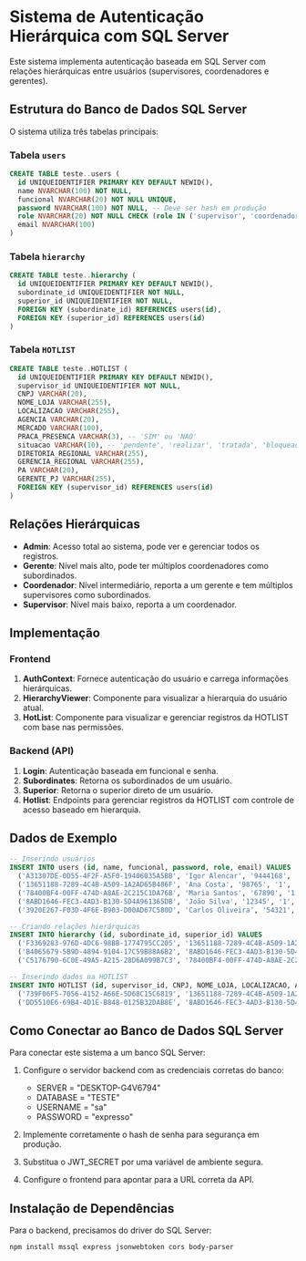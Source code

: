 # Sistema de Autenticação Hierárquica com SQL Server

Este sistema implementa autenticação baseada em SQL Server com relações hierárquicas entre usuários (supervisores, coordenadores e gerentes).

## Estrutura do Banco de Dados SQL Server

O sistema utiliza três tabelas principais:

### Tabela `users`

```sql
CREATE TABLE teste..users (
  id UNIQUEIDENTIFIER PRIMARY KEY DEFAULT NEWID(),
  name NVARCHAR(100) NOT NULL,
  funcional NVARCHAR(20) NOT NULL UNIQUE,
  password NVARCHAR(100) NOT NULL, -- Deve ser hash em produção
  role NVARCHAR(20) NOT NULL CHECK (role IN ('supervisor', 'coordenador', 'gerente', 'admin')),
  email NVARCHAR(100)
)

```

### Tabela `hierarchy`

```sql
CREATE TABLE teste..hierarchy (
  id UNIQUEIDENTIFIER PRIMARY KEY DEFAULT NEWID(),
  subordinate_id UNIQUEIDENTIFIER NOT NULL,
  superior_id UNIQUEIDENTIFIER NOT NULL,
  FOREIGN KEY (subordinate_id) REFERENCES users(id),
  FOREIGN KEY (superior_id) REFERENCES users(id)
)
```

### Tabela `HOTLIST`

```sql
CREATE TABLE teste..HOTLIST (
  id UNIQUEIDENTIFIER PRIMARY KEY DEFAULT NEWID(),
  supervisor_id UNIQUEIDENTIFIER NOT NULL,
  CNPJ VARCHAR(20),
  NOME_LOJA VARCHAR(255),
  LOCALIZACAO VARCHAR(255),
  AGENCIA VARCHAR(20),
  MERCADO VARCHAR(100),
  PRACA_PRESENCA VARCHAR(3), -- 'SIM' ou 'NAO'
  situacao VARCHAR(10), -- 'pendente', 'realizar', 'tratada', 'bloqueada'
  DIRETORIA_REGIONAL VARCHAR(255),
  GERENCIA_REGIONAL VARCHAR(255),
  PA VARCHAR(20),
  GERENTE_PJ VARCHAR(255),
  FOREIGN KEY (supervisor_id) REFERENCES users(id)
)
```

## Relações Hierárquicas

- **Admin**: Acesso total ao sistema, pode ver e gerenciar todos os registros.
- **Gerente**: Nível mais alto, pode ter múltiplos coordenadores como subordinados.
- **Coordenador**: Nível intermediário, reporta a um gerente e tem múltiplos supervisores como subordinados.
- **Supervisor**: Nível mais baixo, reporta a um coordenador.

## Implementação

### Frontend

1. **AuthContext**: Fornece autenticação do usuário e carrega informações hierárquicas.
2. **HierarchyViewer**: Componente para visualizar a hierarquia do usuário atual.
3. **HotList**: Componente para visualizar e gerenciar registros da HOTLIST com base nas permissões.

### Backend (API)

1. **Login**: Autenticação baseada em funcional e senha.
2. **Subordinates**: Retorna os subordinados de um usuário.
3. **Superior**: Retorna o superior direto de um usuário.
4. **Hotlist**: Endpoints para gerenciar registros da HOTLIST com controle de acesso baseado em hierarquia.

## Dados de Exemplo

```sql
-- Inserindo usuários
INSERT INTO users (id, name, funcional, password, role, email) VALUES
  ('A31307DE-0D55-4F2F-A5F0-19406035A5BB', 'Igor Alencar', '9444168', '1', 'admin', 'igor.alencar@example.com'),
  ('13651188-7289-4C4B-A509-1A2AD65B486F', 'Ana Costa', '98765', '1', 'supervisor', 'ana.costa@example.com'),
  ('78400BF4-00FF-474D-A8AE-2C215C1DA76B', 'Maria Santos', '67890', '1', 'coordenador', 'maria.santos@example.com'),
  ('8ABD1646-FEC3-4AD3-B130-5D4A961365DB', 'João Silva', '12345', '1', 'supervisor', 'joao.silva@example.com'),
  ('3920E267-F03D-4F6E-B903-D00AD67C580D', 'Carlos Oliveira', '54321', '1', 'gerente', 'carlos.oliveira@example.com');

-- Criando relações hierárquicas
INSERT INTO hierarchy (id, subordinate_id, superior_id) VALUES
  ('F3369283-976D-4DC6-98BB-1774795CC205', '13651188-7289-4C4B-A509-1A2AD65B486F', '78400BF4-00FF-474D-A8AE-2C215C1DA76B'),
  ('B4065679-5B9D-4894-9104-17C59B88A6B2', '8ABD1646-FEC3-4AD3-B130-5D4A961365DB', '78400BF4-00FF-474D-A8AE-2C215C1DA76B'),
  ('C5176790-6C0E-49A5-A215-28D6A099B7C3', '78400BF4-00FF-474D-A8AE-2C215C1DA76B', '3920E267-F03D-4F6E-B903-D00AD67C580D');

-- Inserindo dados na HOTLIST
INSERT INTO HOTLIST (id, supervisor_id, CNPJ, NOME_LOJA, LOCALIZACAO, AGENCIA, MERCADO, PRACA_PRESENCA, situacao, DIRETORIA_REGIONAL, GERENCIA_REGIONAL, PA, GERENTE_PJ) VALUES
  ('739F06F5-7056-4152-A66E-5D68C15C6819', '13651188-7289-4C4B-A509-1A2AD65B486F', '12.345.678/0001-99', 'Supermercado Central', 'São Paulo - SP', '0001', 'Supermercado', 'SIM', 'pendente', 'DR São Paulo', 'GR Centro', 'PA 001', 'João Silva'),
  ('DD5510E6-69B4-4D1E-B848-0125B32DAB8E', '8ABD1646-FEC3-4AD3-B130-5D4A961365DB', '23.456.789/0001-88', 'Mercado do Bairro', 'São Paulo - SP', '0002', 'Mercado', 'NAO', 'realizar', 'DR São Paulo', 'GR Sul', 'PA 002', 'Maria Santos');
```

## Como Conectar ao Banco de Dados SQL Server

Para conectar este sistema a um banco SQL Server:

1. Configure o servidor backend com as credenciais corretas do banco:
   - SERVER = "DESKTOP-G4V6794"
   - DATABASE = "TESTE"
   - USERNAME = "sa"
   - PASSWORD = "expresso"

2. Implemente corretamente o hash de senha para segurança em produção.
3. Substitua o JWT_SECRET por uma variável de ambiente segura.
4. Configure o frontend para apontar para a URL correta da API.

## Instalação de Dependências

Para o backend, precisamos do driver do SQL Server:

```bash
npm install mssql express jsonwebtoken cors body-parser
```
